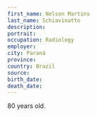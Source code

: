 ```yaml
---
first_name: Nelson Martins
last_name: Schiavinatto
description: 
portrait: 
occupation: Radiology
employer: 
city: Paraná
province: 
country: Brazil
source: 
birth_date: 
death_date: 
---
```


80 years old.